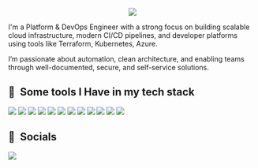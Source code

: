 <p align="center">
  <img src="https://capsule-render.vercel.app/api?text=Welcome+to+my+profile☁&animation=fadeIn&type=soft&color=0:87CEEB,100:F0FFFF&fontColor=000000&fontSize=32&height=150"/>
</p>

I'm a Platform & DevOps Engineer with a strong focus on building scalable cloud infrastructure, modern CI/CD pipelines, and developer platforms using tools like Terraform, Kubernetes, Azure.

I’m passionate about automation, clean architecture, and enabling teams through well-documented, secure, and self-service solutions.

<h2> 🚀 &nbsp;Some tools I Have in my tech stack</h2>

![](https://img.shields.io/badge/Cloud-Azure-informational?style=flat&logo=microsoft-azure&logoColor=white&color=0078D4)
![](https://img.shields.io/badge/Code-Terraform-informational?style=flat&logo=terraform&logoColor=white&color=623CE4)
![](https://img.shields.io/badge/Scripting-Taskfiles-informational?style=flat&logo=task&logoColor=white&color=4B8BBE)
![](https://img.shields.io/badge/Scripting-Bash-informational?style=flat&logo=gnubash&logoColor=white&color=4EAA25)
![](https://img.shields.io/badge/Scripting-PowerShell-informational?style=flat&logo=powershell&logoColor=white&color=5391FE)
![](https://img.shields.io/badge/Config-YAML-informational?style=flat&logo=yaml&logoColor=white&color=CB171E)
![](https://img.shields.io/badge/Tools-Docker-informational?style=flat&logo=docker&logoColor=white&color=2496ED)
![](https://img.shields.io/badge/Tools-Kubernetes-informational?style=flat&logo=kubernetes&logoColor=white&color=326CE5)
![](https://img.shields.io/badge/Tools-Git-informational?style=flat&logo=git&logoColor=white&color=F05032)
![](https://img.shields.io/badge/Tools-Helm-informational?style=flat&logo=helm&logoColor=white&color=0F1689)
![](https://img.shields.io/badge/Tools-Shuttle-informational?style=flat&color=8A2BE2)
![](https://img.shields.io/badge/Tools-Cilium-informational?style=flat&logo=cilium&logoColor=white&color=587AB6)

<h2>👻 &nbsp;Socials</h2>

[![](https://img.shields.io/badge/LinkedIn-0077B5?style=for-the-badge&logo=linkedin&logoColor=white)](https://www.linkedin.com/in/lloyd-mason/)
